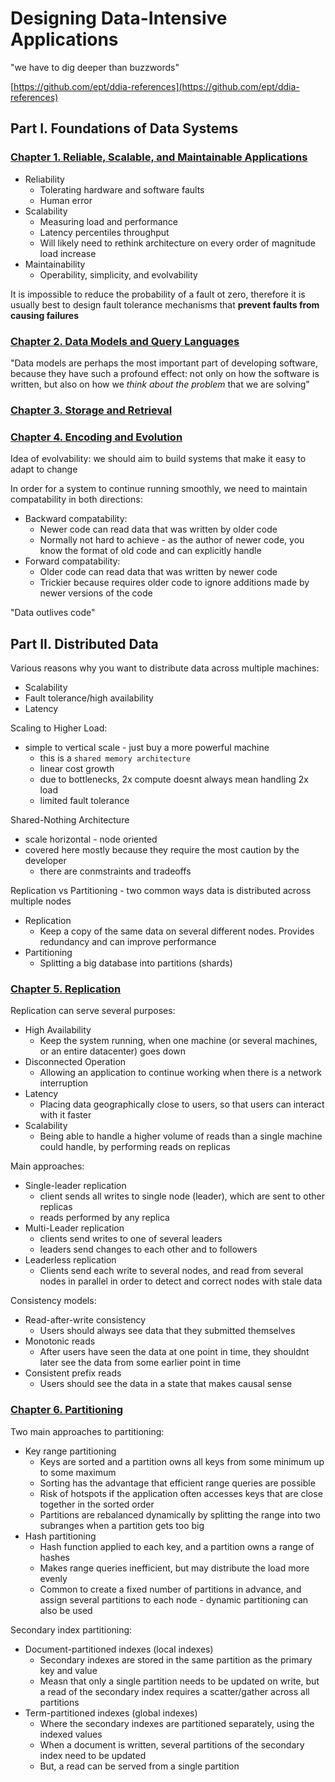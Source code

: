 # Designing Data-Intensive Applications

"we have to dig deeper than buzzwords"

[https://github.com/ept/ddia-references](https://github.com/ept/ddia-references)

## Part I. Foundations of Data Systems

### [Chapter 1. Reliable, Scalable, and Maintainable Applications](./1_1_RELIABLE_SCALABLE_MAINTAINABLE.md)

- Reliability
  - Tolerating hardware and software faults
  - Human error
- Scalability
  - Measuring load and performance
  - Latency percentiles throughput
  - Will likely need to rethink architecture on every order of magnitude load increase
- Maintainability
  - Operability, simplicity, and evolvability

It is impossible to reduce the probability of a fault ot zero, therefore it is usually best to design fault tolerance mechanisms that **prevent faults from causing failures**

### [Chapter 2. Data Models and Query Languages](./1_2_MODELS_LANGAUGES.md)

"Data models are perhaps the most important part of developing software, because they have such a profound effect: not only on how the software is written, but also on how we *think about the problem* that we are solving"

### [Chapter 3. Storage and Retrieval](./1_3_STORAGE_RETRIEVAL.md)

### [Chapter 4. Encoding and Evolution](./1_4_ENCODING_EVOLUTION.md)

Idea of evolvability: we should aim to build systems that make it easy to adapt to change

In order for a system to continue running smoothly, we need to maintain compatability in both directions:

- Backward compatability:
  - Newer code can read data that was written by older code
  - Normally not hard to achieve - as the author of newer code, you know the format of old code and can explicitly handle
- Forward compatability:
  - Older code can read data that was written by newer code
  - Trickier because requires older code to ignore additions made by newer versions of the code

"Data outlives code"

## Part II. Distributed Data

Various reasons why you want to distribute data across multiple machines:

- Scalability
- Fault tolerance/high availability
- Latency

Scaling to Higher Load:

- simple to vertical scale - just buy a more powerful machine
  - this is a `shared memory architecture`
  - linear cost growth
  - due to bottlenecks, 2x compute doesnt always mean handling 2x load
  - limited fault tolerance

Shared-Nothing Architecture

- scale horizontal - node oriented
- covered here mostly because they require the most caution by the developer
  - there are conmstraints and tradeoffs

Replication vs Partitioning - two common ways data is distributed across multiple nodes

- Replication
  - Keep a copy of the same data on several different nodes. Provides redundancy and can improve performance
- Partitioning
  - Splitting a big database into partitions (shards)

### [Chapter 5. Replication](./2_5_REPLICATION.md)

Replication can serve several purposes:

- High Availability
  - Keep the system running, when one machine (or several machines, or an entire datacenter) goes down
- Disconnected Operation
  - Allowing an application to continue working when there is a network interruption
- Latency
  - Placing data geographically close to users, so that users can interact with it faster
- Scalability
  - Being able to handle a higher volume of reads than a single machine could handle, by performing reads on replicas

Main approaches:

- Single-leader replication
  - client sends all writes to single node (leader), which are sent to other replicas
  - reads performed by any replica
- Multi-Leader replication
  - clients send writes to one of several leaders
  - leaders send changes to each other and to followers
- Leaderless replication
  - Clients send each write to several nodes, and read from several nodes in parallel in order to detect and correct nodes with stale data

Consistency models:

- Read-after-write consistency
  - Users should always see data that they submitted themselves
- Monotonic reads
  - After users have seen the data at one point in time, they shouldnt later see the data from some earlier point in time
- Consistent prefix reads
  - Users should see the data in a state that makes causal sense

### [Chapter 6. Partitioning](./2_6_PARTITIONING.md)

Two main approaches to partitioning:

- Key range partitioning
  - Keys are sorted and a partition owns all keys from some minimum up to some maximum
  - Sorting has the advantage that efficient range queries are possible
  - Risk of hotspots if the application often accesses keys that are close together in the sorted order
  - Partitions are rebalanced dynamically by splitting the range into two subranges when a partition gets too big
- Hash partitioning
  - Hash function applied to each key, and a partition owns a range of hashes
  - Makes range queries inefficient, but may distribute the load more evenly
  - Common to create a fixed number of partitions in advance, and assign several partitions to each node - dynamic partitioning can also be used

Secondary index partitioning:

- Document-partitioned indexes (local indexes)
  - Secondary indexes are stored in the same partition as the primary key and value
  - Measn that only a single partition needs to be updated on write, but a read of the secondary index requires a scatter/gather across all partitions
- Term-partitioned indexes (global indexes)
  - Where the secondary indexes are partitioned separately, using the indexed values
  - When a document is written, several partitions of the secondary index need to be updated
  - But, a read can be served from a single partition
